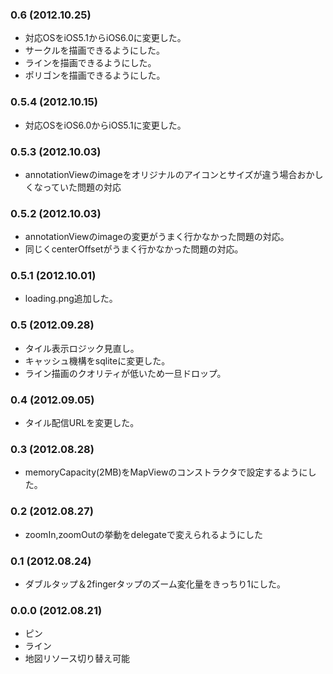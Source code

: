 ### 0.6 (2012.10.25)

* 対応OSをiOS5.1からiOS6.0に変更した。
* サークルを描画できるようにした。
* ラインを描画できるようにした。
* ポリゴンを描画できるようにした。

### 0.5.4 (2012.10.15)

* 対応OSをiOS6.0からiOS5.1に変更した。

### 0.5.3 (2012.10.03)

* annotationViewのimageをオリジナルのアイコンとサイズが違う場合おかしくなっていた問題の対応

### 0.5.2 (2012.10.03)

* annotationViewのimageの変更がうまく行かなかった問題の対応。
* 同じくcenterOffsetがうまく行かなかった問題の対応。

### 0.5.1 (2012.10.01)

* loading.png追加した。

### 0.5 (2012.09.28)

* タイル表示ロジック見直し。
* キャッシュ機構をsqliteに変更した。
* ライン描画のクオリティが低いため一旦ドロップ。

### 0.4 (2012.09.05)

* タイル配信URLを変更した。

### 0.3 (2012.08.28)

* memoryCapacity(2MB)をMapViewのコンストラクタで設定するようにした。

### 0.2 (2012.08.27)

* zoomIn,zoomOutの挙動をdelegateで変えられるようにした

### 0.1 (2012.08.24)

* ダブルタップ＆2fingerタップのズーム変化量をきっちり1にした。

### 0.0.0 (2012.08.21)

* ピン
* ライン
* 地図リソース切り替え可能